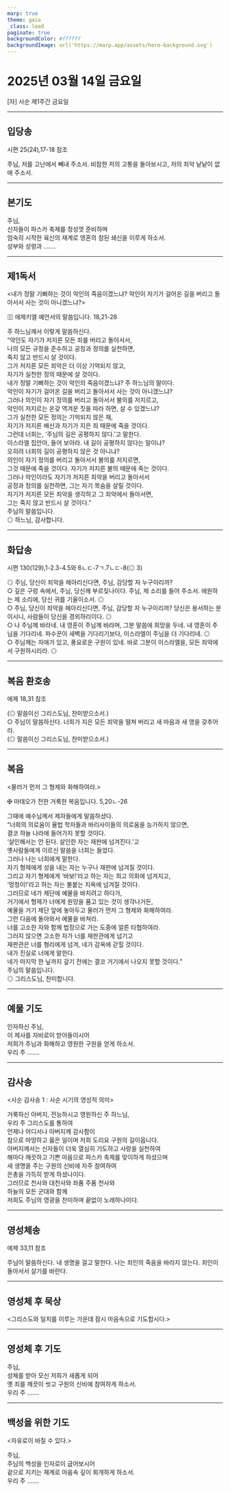 ```yaml
---
marp: true
theme: gaia
_class: lead
paginate: true
backgroundColor: #ffffff
backgroundImage: url('https://marp.app/assets/hero-background.svg')
---
```


# 2025년 03월 14일 금요일

[자] 사순 제1주간 금요일  




---

## 입당송

시편 25(24),17-18 참조

주님, 저를 고난에서 빼내 주소서. 비참한 저의 고통을 돌아보시고, 저의 죄악 낱낱이 없애 주소서.  
  


---

## 본기도

주님,  
신자들이 파스카 축제를 정성껏 준비하며  
엄숙히 시작한 육신의 재계로 영혼의 참된 쇄신을 이루게 하소서.  
성부와 성령과 …….  
  


---

## 제1독서

<내가 정말 기뻐하는 것이 악인의 죽음이겠느냐? 악인이 자기가 걸어온 길을 버리고 돌아서서 사는 것이 아니겠느냐?>

▥ 에제키엘 예언서의 말씀입니다. 18,21-28

주 하느님께서 이렇게 말씀하신다.  
“악인도 자기가 저지른 모든 죄를 버리고 돌아서서,  
나의 모든 규정을 준수하고 공정과 정의를 실천하면,  
죽지 않고 반드시 살 것이다.  
그가 저지른 모든 죄악은 더 이상 기억되지 않고,  
자기가 실천한 정의 때문에 살 것이다.  
내가 정말 기뻐하는 것이 악인의 죽음이겠느냐? 주 하느님의 말이다.  
악인이 자기가 걸어온 길을 버리고 돌아서서 사는 것이 아니겠느냐?  
그러나 의인이 자기 정의를 버리고 돌아서서 불의를 저지르고,  
악인이 저지르는 온갖 역겨운 짓을 따라 하면, 살 수 있겠느냐?  
그가 실천한 모든 정의는 기억되지 않은 채,  
자기가 저지른 배신과 자기가 지은 죄 때문에 죽을 것이다.  
그런데 너희는, ‘주님의 길은 공평하지 않다.’고 말한다.  
이스라엘 집안아, 들어 보아라. 내 길이 공평하지 않다는 말이냐?  
오히려 너희의 길이 공평하지 않은 것 아니냐?  
의인이 자기 정의를 버리고 돌아서서 불의를 저지르면,  
그것 때문에 죽을 것이다. 자기가 저지른 불의 때문에 죽는 것이다.  
그러나 악인이라도 자기가 저지른 죄악을 버리고 돌아서서  
공정과 정의를 실천하면, 그는 자기 목숨을 살릴 것이다.  
자기가 저지른 모든 죄악을 생각하고 그 죄악에서 돌아서면,  
그는 죽지 않고 반드시 살 것이다.”  
주님의 말씀입니다.  
◎ 하느님, 감사합니다.  
  


---

## 화답송

시편 130(129),1-2.3-4.5와 6ㄴㄷ-7ㄱ.7ㄴㄷ-8(◎ 3)

◎ 주님, 당신이 죄악을 헤아리신다면, 주님, 감당할 자 누구이리까?  
○ 깊은 구렁 속에서, 주님, 당신께 부르짖나이다. 주님, 제 소리를 들어 주소서. 애원하는 제 소리에, 당신 귀를 기울이소서. ◎  
○ 주님, 당신이 죄악을 헤아리신다면, 주님, 감당할 자 누구이리까? 당신은 용서하는 분이시니, 사람들이 당신을 경외하리이다. ◎  
○ 나 주님께 바라네. 내 영혼이 주님께 바라며, 그분 말씀에 희망을 두네. 내 영혼이 주님을 기다리네. 파수꾼이 새벽을 기다리기보다, 이스라엘이 주님을 더 기다리네. ◎  
○ 주님께는 자애가 있고, 풍요로운 구원이 있네. 바로 그분이 이스라엘을, 모든 죄악에서 구원하시리라. ◎  
  


---

## 복음 환호송

에제 18,31 참조

(◎ 말씀이신 그리스도님, 찬미받으소서.)  
○ 주님이 말씀하신다. 너희가 지은 모든 죄악을 떨쳐 버리고 새 마음과 새 영을 갖추어라.  
(◎ 말씀이신 그리스도님, 찬미받으소서.)  
  


---

## 복음

<물러가 먼저 그 형제와 화해하여라.>

✠ 마태오가 전한 거룩한 복음입니다. 5,20ㄴ-26

그때에 예수님께서 제자들에게 말씀하셨다.  
“너희의 의로움이 율법 학자들과 바리사이들의 의로움을 능가하지 않으면,  
결코 하늘 나라에 들어가지 못할 것이다.  
‘살인해서는 안 된다. 살인한 자는 재판에 넘겨진다.’고  
옛사람들에게 이르신 말씀을 너희는 들었다.  
그러나 나는 너희에게 말한다.  
자기 형제에게 성을 내는 자는 누구나 재판에 넘겨질 것이다.  
그리고 자기 형제에게 ‘바보!’라고 하는 자는 최고 의회에 넘겨지고,  
‘멍청이!’라고 하는 자는 불붙는 지옥에 넘겨질 것이다.  
그러므로 네가 제단에 예물을 바치려고 하다가,  
거기에서 형제가 너에게 원망을 품고 있는 것이 생각나거든,  
예물을 거기 제단 앞에 놓아두고 물러가 먼저 그 형제와 화해하여라.  
그런 다음에 돌아와서 예물을 바쳐라.  
너를 고소한 자와 함께 법정으로 가는 도중에 얼른 타협하여라.  
그러지 않으면 고소한 자가 너를 재판관에게 넘기고  
재판관은 너를 형리에게 넘겨, 네가 감옥에 갇힐 것이다.  
내가 진실로 너에게 말한다.  
네가 마지막 한 닢까지 갚기 전에는 결코 거기에서 나오지 못할 것이다.”  
주님의 말씀입니다.  
◎ 그리스도님, 찬미합니다.  
  


---

## 예물 기도

인자하신 주님,  
이 제사를 자비로이 받아들이시어  
저희가 주님과 화해하고 영원한 구원을 얻게 하소서.  
우리 주 …….  
  


---

## 감사송

<사순 감사송 1 : 사순 시기의 영성적 의미>

거룩하신 아버지, 전능하시고 영원하신 주 하느님,  
우리 주 그리스도를 통하여  
언제나 어디서나 아버지께 감사함이  
참으로 마땅하고 옳은 일이며 저희 도리요 구원의 길이옵니다.  
아버지께서는 신자들이 더욱 열심히 기도하고 사랑을 실천하여  
해마다 깨끗하고 기쁜 마음으로 파스카 축제를 맞이하게 하셨으며  
새 생명을 주는 구원의 신비에 자주 참여하여  
은총을 가득히 받게 하셨나이다.  
그러므로 천사와 대천사와 좌품 주품 천사와  
하늘의 모든 군대와 함께  
저희도 주님의 영광을 찬미하며 끝없이 노래하나이다.  
  


---

## 영성체송

에제 33,11 참조

주님이 말씀하신다. 내 생명을 걸고 말한다. 나는 죄인의 죽음을 바라지 않는다. 죄인이 돌아서서 살기를 바란다.  
  


---

## 영성체 후 묵상

<그리스도와 일치를 이루는 가운데 잠시 마음속으로 기도합시다.>  


---

## 영성체 후 기도

주님,  
성체를 받아 모신 저희가 새롭게 되어  
옛 죄를 깨끗이 씻고 구원의 신비에 참여하게 하소서.  
우리 주 …….  
  


---

## 백성을 위한 기도

<자유로이 바칠 수 있다.>

주님,  
주님의 백성을 인자로이 굽어보시어  
겉으로 지키는 재계로 마음속 깊이 회개하게 하소서.  
우리 주 …….